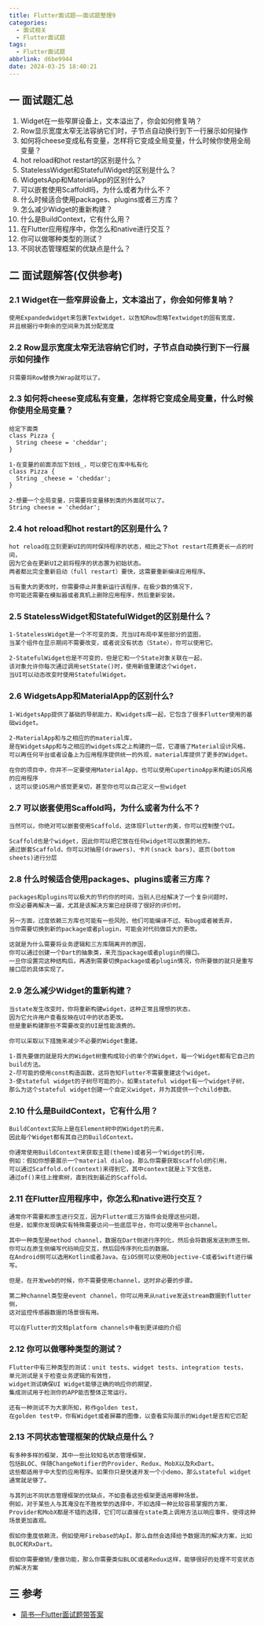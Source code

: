 ```yaml
---
title: Flutter面试题——面试题整理9
categories:
  - 面试相关
  - Flutter面试题
tags:
  - Flutter面试题
abbrlink: d6be9944
date: 2024-03-25 18:40:21
---
```

## 一 面试题汇总

1. Widget在一些窄屏设备上，文本溢出了，你会如何修复呐？
2. Row显示宽度太窄无法容纳它们时，子节点自动换行到下一行展示如何操作
3. 如何将cheese变成私有变量，怎样将它变成全局变量，什么时候你使用全局变量？
4. hot reload和hot restart的区别是什么？
5. StatelessWidget和StatefulWidget的区别是什么？<!--more-->
6. WidgetsApp和MaterialApp的区别什么?
7. 可以嵌套使用Scaffold吗，为什么或者为什么不？
8. 什么时候适合使用packages、plugins或者三方库？
9. 怎么减少Widget的重新构建？
10. 什么是BuildContext，它有什么用？
11. 在Flutter应用程序中，你怎么和native进行交互？
12. 你可以做哪种类型的测试？
13. 不同状态管理框架的优缺点是什么？

## 二  面试题解答(仅供参考)

### 2.1 Widget在一些窄屏设备上，文本溢出了，你会如何修复呐？

```
使用Expandedwidget来包裹Textwidget，以告知Row忽略Textwidget的固有宽度，
并且根据行中剩余的空间来为其分配宽度
```

### 2.2 Row显示宽度太窄无法容纳它们时，子节点自动换行到下一行展示如何操作

```
只需要将Row替换为Wrap就可以了。
```


### 2.3  如何将cheese变成私有变量，怎样将它变成全局变量，什么时候你使用全局变量？

```
给定下面类
class Pizza {
  String cheese = 'cheddar';
}

1-在变量的前面添加下划线_，可以使它在库中私有化
class Pizza {
  String _cheese = 'cheddar';
}

2-想要一个全局变量，只需要将变量移到类的外面就可以了。
String cheese = 'cheddar';
```

### 2.4 hot reload和hot restart的区别是什么？

```
hot reload在立刻更新UI的同时保持程序的状态，相比之下hot restart花费更长一点的时间，
因为它会在更新UI之前将程序的状态置为初始状态。
两者都比完全重新启动（full restart）要快，这需要重新编译应用程序。

当有重大的更改时，你需要停止并重新运行该程序，在极少数的情况下，
你可能还需要在模拟器或者真机上删除应用程序，然后重新安装。
```

### 2.5 StatelessWidget和StatefulWidget的区别是什么？

```
1-StatelessWidget是一个不可变的类，充当UI布局中某些部分的蓝图，
当某个组件在显示期间不需要改变，或者说没有状态（State），你可以使用它。

2-StatefulWidget也是不可变的，但是它和一个State对象关联在一起，
该对象允许你每次通过调用setState()时，使用新值重建这个widget，
当UI可以动态改变时使用StatefulWidget。
```

### 2.6 WidgetsApp和MaterialApp的区别什么?

```
1-WidgetsApp提供了基础的导航能力，和widgets库一起，它包含了很多Flutter使用的基础widget。

2-MaterialApp和与之相应的的material库，
是在WidgetsApp和与之相应的widgets库之上构建的一层，它遵循了Material设计风格，
可以再任何平台或者设备上为应用程序提供统一的外观，material库提供了更多的Widget。

在你的项目中，你并不一定要使用MaterialApp，也可以使用CupertinoApp来构建iOS风格的应用程序
，这可以使iOS用户感觉更亲切，甚至你也可以自己定义一些widget
```

### 2.7 可以嵌套使用Scaffold吗，为什么或者为什么不？

```
当然可以，你绝对可以嵌套使用Scaffold，这体现Flutter的美，你可以控制整个UI。

Scaffold也是个widget，因此你可以把它放在任何widget可以放置的地方。
通过嵌套Scaffold，你可以对抽屉(drawers)、卡片(snack bars)、底页(bottom sheets)进行分层
```

### 2.8 什么时候适合使用packages、plugins或者三方库？

```
packages和plugins可以极大的节约你的时间，当别人已经解决了一个复杂问题时，
你没必要再解决一遍，尤其是该解决方案已经获得了很好的评价时。

另一方面，过度依赖三方库也可能有一些风险，他们可能编译不过、有bug或者被丢弃，
当你需要切换到新的package或者plugin，可能会对代码做巨大的更改。

这就是为什么需要将业务逻辑和三方库隔离开的原因，
你可以通过创建一个Dart的抽象类，来充当package或者plugin的接口。
一旦你设置完这种结构后，再遇到需要切换package或者plugin情况，你所要做的就只是重写接口层的具体实现了。
```

### 2.9 怎么减少Widget的重新构建？

```
当state发生改变时，你将重新构建widget，这种正常且理想的状态，
因为它允许用户查看反映在UI中的状态更改。
但是重新构建那些不需要改变的UI是性能浪费的。

你可以采取以下措施来减少不必要的Widget重建。

1-首先要做的就是将大的Widget树重构成较小的单个的Widget，每一个Widget都有它自己的build方法。
2-尽可能的使用const构造函数，这将告知Flutter不需要重建这个widget。
3-使stateful widget的子树尽可能的小，如果stateful widget有一个widget子树，
那么为这个stateful widget创建一个自定义widget，并为其提供一个child参数。
```

### 2.10 什么是BuildContext，它有什么用？

```
BuildContext实际上是在Element树中的Widget的元素，
因此每个Widget都有其自己的BuildContext。

你通常使用BuildContext来获取主题(theme)或者另一个Widget的引用，
例如：假如你想要展示一个material dialog，那么你需要获取scaffold的引用，
可以通过Scaffold.of(context)来得到它，其中context就是上下文信息，
通过of()来往上搜索树，直到找到最近的Scaffold。
```
### 2.11 在Flutter应用程序中，你怎么和native进行交互？

```
通常你不需要和原生进行交互，因为Flutter或三方插件会处理这些问题，
但是，如果你发现确实有特殊需要访问一些底层平台，你可以使用平台channel。

其中一种类型是method channel，数据在Dart侧进行序列化，然后会将数据发送到原生侧，
你可以在原生侧编写代码响应交互，然后回传序列化后的数据。
在Android侧可以选用Kotlin或者Java，在iOS侧可以使用Objective-C或者Swift进行编写。

但是，在开发web的时候，你不需要使用channel，这时非必要的步骤。

第二种channel类型是event channel，你可以用来从native发送stream数据到flutter侧，
这对监控传感器数据的场景很有用。

可以在Flutter的文档platform channels中看到更详细的介绍
```

### 2.12 你可以做哪种类型的测试？

```
Flutter中有三种类型的测试：unit tests、widget tests、integration tests，
单元测试是关于检查业务逻辑的有效性，
widget测试确保UI Widget能够正确的响应你的期望，
集成测试用于检测你的APP能否整体正常运行。

还有一种测试不为大家所知，称作golden test，
在golden test中，你有Widget或者屏幕的图像，以查看实际展示的Widget是否和它匹配
```

### 2.13 不同状态管理框架的优缺点是什么？

```
有多种多样的框架，其中一些比较知名状态管理框架，
包括BLOC、伴随ChangeNotifier的Provider、Redux、MobX以及RxDart。
这些都适用于中大型的应用程序。如果你只是快速开发一个小demo，那么stateful widget通常就足够了。

与其列出不同状态管理框架的优缺点，不如查看这些框架更适用哪种场景。
例如，对于某些人与其淹没在不胜枚举的选择中，不如选择一种比较容易掌握的方案，
Provider和MobX都是不错的选择，它们可以直接在state类上调用方法以响应事件，使得这种场景更加直观。

假如你重度依赖流，例如使用Firebase的ApI，那么自然会选择给予数据流的解决方案，比如BLOC和RxDart。

假如你需要撤销/重做功能，那么你需要类似BLOC或者Redux这样，能够很好的处理不可变状态的解决方案
```

## 三 参考

* [简书—Flutter面试题带答案](https://www.jianshu.com/p/de8fbb09dfb4)


